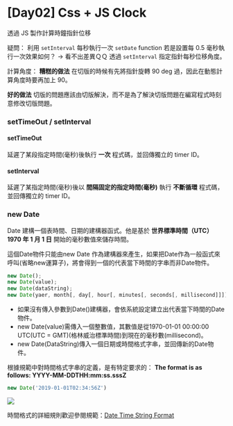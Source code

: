 # [Day02] Css + JS Clock
透過 JS 製作計算時鐘指針位移

疑問：
利用 `setInterval` 每秒執行一次 `setDate` function
若是設置每 0.5 毫秒執行一次效果如何？
  -> 看不出差異ＱＱ
  透過 `setInterval` 指定指針每秒位移角度。

計算角度：
**糟糕的做法**
在切版的時候有先將指針旋轉 90 deg 過，因此在動態計算角度時要再加上 90。

**好的做法**
切版的問題應該由切版解決，而不是為了解決切版問題在編寫程式時刻意修改切版問題。




### setTimeOut / setInterval
#### setTimeOut
延遲了某段指定時間(毫秒)後執行 **一次** 程式碼，並回傳獨立的 timer ID。
#### setInterval
延遲了某指定時間(毫秒)後以 **間隔固定的指定時間(毫秒)** 執行 **不斷循環** 程式碼，並回傳獨立的 timer ID。

### new Date
Date 建構一個表時間、日期的建構器函式。他是基於 **世界標準時間（UTC） 1970 年 1 月 1 日** 開始的毫秒數值來儲存時間。

這個Date物件只能由new Date 作為建構器來產生，如果把Date作為一般函式來呼叫(省略new運算子)，將會得到一個的代表當下時間的字串而非Date物件。

```javascript
new Date();
new Date(value);
new Date(dataString);
new Date(yaer, month[, day[, hour[, minutes[, seconds[, millisecond]]]]]);
```
- 如果沒有傳入參數到Date()建構器，會依系統設定建立出代表當下時間的Date物件。
- new Date(value)需傳入一個整數值，其數值是從1970-01-01 00:00:00 UTC(UTC = GMT)(格林威治標準時間)到現在的毫秒數(millisecond)。
- new Date(DataString)傳入一個日期或時間格式字串，並回傳新的Date物件。

根據規範中對時間格式字串的定義，是有特定要求的：
**The format is as follows: YYYY-MM-DDTHH:mm:ss.sssZ**

```javascript
new Date('2019-01-01T02:34:56Z')
```
![](https://i.imgur.com/eL6kKIX.png)

時間格式的詳細規則歡迎參閱規範：[Date Time String Format](https://tc39.es/ecma262/#sec-date-time-string-format)
